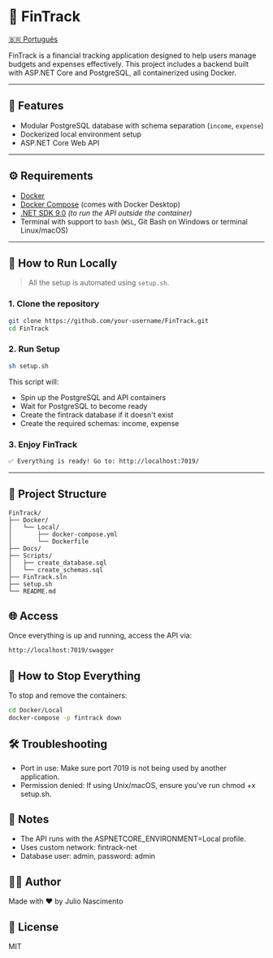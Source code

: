 # 🧾 FinTrack

[:brazil: Português](./Docs/PortugueseREADME.md)

FinTrack is a financial tracking application designed to help users manage budgets and expenses effectively. This project includes a backend built with ASP.NET Core and PostgreSQL, all containerized using Docker.

---

## 🚀 Features

- Modular PostgreSQL database with schema separation (`income`, `expense`)
- Dockerized local environment setup
- ASP.NET Core Web API

---

## ⚙️ Requirements

- [Docker](https://www.docker.com/)
- [Docker Compose](https://docs.docker.com/compose/install/) (comes with Docker Desktop)
- [.NET SDK 9.0](https://dotnet.microsoft.com/en-us/download) *(to run the API outside the container)*
- Terminal with support to `bash` (`WSL`, Git Bash on Windows or terminal Linux/macOS)

---

## 🧪 How to Run Locally

> All the setup is automated using `setup.sh`.

### 1. Clone the repository
```bash
git clone https://github.com/your-username/FinTrack.git
cd FinTrack
```

### 2. Run Setup
```bash
sh setup.sh
```

This script will:

- Spin up the PostgreSQL and API containers
- Wait for PostgreSQL to become ready
- Create the fintrack database if it doesn't exist
- Create the required schemas: income, expense

### 3. Enjoy FinTrack
```bash
✅ Everything is ready! Go to: http://localhost:7019/
```

---

## 📂 Project Structure

```pgsql
FinTrack/
├── Docker/
│   └── Local/
│       ├── docker-compose.yml
│       └── Dockerfile
├── Docs/
├── Scripts/
│   ├── create_database.sql
│   └── create_schemas.sql
├── FinTrack.sln
├── setup.sh
└── README.md
```

## 🌐 Access
Once everything is up and running, access the API via:
```bash
http://localhost:7019/swagger
```

## 🧼 How to Stop Everything
To stop and remove the containers:
```bash
cd Docker/Local
docker-compose -p fintrack down
```

## 🛠️ Troubleshooting
- Port in use: Make sure port 7019 is not being used by another application.
- Permission denied: If using Unix/macOS, ensure you’ve run chmod +x setup.sh.

## 📌 Notes
- The API runs with the ASPNETCORE_ENVIRONMENT=Local profile.
- Uses custom network: fintrack-net
- Database user: admin, password: admin

## 🧑‍💻 Author
Made with ❤️ by Julio Nascimento

## 📃 License
MIT
